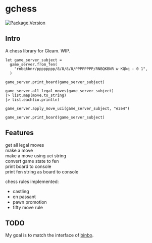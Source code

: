 # gchess
[![Package Version](https://img.shields.io/hexpm/v/gchess)](https://hex.pm/packages/gchess)

<!--[![Hex Docs](https://img.shields.io/badge/hex-docs-ffaff3)](https://hexdocs.pm/gchess/) -->
## Intro

A chess library for Gleam. WIP.

```
let game_server_subject =
  game_server.from_fen(
    "rnbqkbnr/pppppppp/8/8/8/8/PPPPPPPP/RNBQKBNR w KQkq - 0 1",
  )

game_server.print_board(game_server_subject)

game_server.all_legal_moves(game_server_subject)
|> list.map(move.to_string)
|> list.each(io.println)

game_server.apply_move_uci(game_server_subject, "e2e4")

game_server.print_board(game_server_subject)
```

## Features
get all legal moves\
make a move\
make a move using uci string\
convert game state to fen\
print board to console\
print fen string as board to console

chess rules implemented:
- castling
- en passant
- pawn promotion
- fifty move rule

## TODO
My goal is to match the interface of [binbo](https://github.com/DOBRO/binbo).
